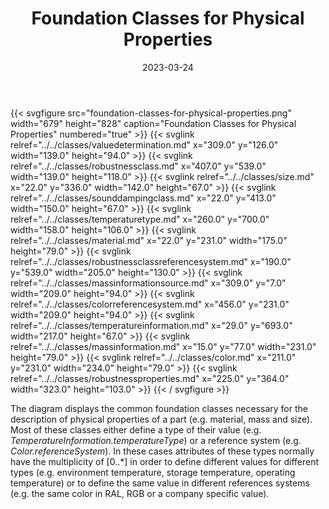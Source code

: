 ﻿---
title: Foundation Classes for Physical Properties
toc: false
type: specs
layout: diagram
date: "2023-03-24"
draft: false
specification: VEC
version: 2.0.2
documentType: "Recommendation"
elementType: Diagram
classes:
  - ValueDetermination
  - RobustnessClass
  - Size
  - SoundDampingClass
  - TemperatureType
  - Material
  - RobustnessClassReferenceSystem
  - MassInformationSource
  - ColorReferenceSystem
  - TemperatureInformation
  - MassInformation
  - Color
  - RobustnessProperties
menu:
  VEC-2.0.2:    
    parent: basic-datatypes
    identifier: basic-datatypes/foundation-classes-for-physical-properties
    weight: 1002004 

# Prev/next pager order (if `docs_section_pager` enabled in `params.toml`)
weight: 1002004
---
{{< svgfigure src="foundation-classes-for-physical-properties.png" width="679" height="828" caption="Foundation Classes for Physical Properties" numbered="true" >}}
  {{< svglink relref="../../classes/valuedetermination.md" x="309.0" y="126.0" width="139.0" height="94.0" >}}
  {{< svglink relref="../../classes/robustnessclass.md" x="407.0" y="539.0" width="139.0" height="118.0" >}}
  {{< svglink relref="../../classes/size.md" x="22.0" y="336.0" width="142.0" height="67.0" >}}
  {{< svglink relref="../../classes/sounddampingclass.md" x="22.0" y="413.0" width="150.0" height="67.0" >}}
  {{< svglink relref="../../classes/temperaturetype.md" x="260.0" y="700.0" width="158.0" height="106.0" >}}
  {{< svglink relref="../../classes/material.md" x="22.0" y="231.0" width="175.0" height="79.0" >}}
  {{< svglink relref="../../classes/robustnessclassreferencesystem.md" x="190.0" y="539.0" width="205.0" height="130.0" >}}
  {{< svglink relref="../../classes/massinformationsource.md" x="309.0" y="7.0" width="209.0" height="94.0" >}}
  {{< svglink relref="../../classes/colorreferencesystem.md" x="456.0" y="231.0" width="209.0" height="94.0" >}}
  {{< svglink relref="../../classes/temperatureinformation.md" x="29.0" y="693.0" width="217.0" height="67.0" >}}
  {{< svglink relref="../../classes/massinformation.md" x="15.0" y="77.0" width="231.0" height="79.0" >}}
  {{< svglink relref="../../classes/color.md" x="211.0" y="231.0" width="234.0" height="79.0" >}}
  {{< svglink relref="../../classes/robustnessproperties.md" x="225.0" y="364.0" width="323.0" height="103.0" >}}
{{< / svgfigure >}}
<p> The diagram displays the common foundation classes necessary for the description of physical properties of a part (e.g. material, mass and size). Most of these classes either define a type of their value (e.g. <i>TemperatureInformation.temperatureType</i>) or a reference system (e.g. <i>Color.referenceSystem</i>). In these cases attributes of these types normally have the multiplicity of [0..*] in order to define different values for different types (e.g. environment temperature, storage temperature, operating temperature) or to define the same value in different references systems (e.g. the same color in RAL, RGB or a company specific value).      </p>